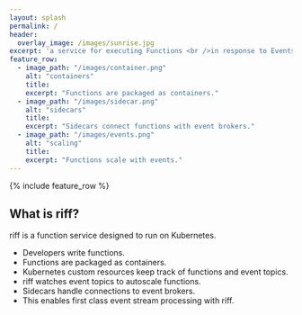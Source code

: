 ```yaml
---
layout: splash
permalink: /
header:
  overlay_image: /images/sunrise.jpg
excerpt: 'a service for executing Functions <br />in response to Events. <small><a href="https://github.com/projectriff/riff"> <br />https://github.com/projectriff/riff</a></small>'
feature_row:
  - image_path: "/images/container.png"
    alt: "containers"
    title:
    excerpt: "Functions are packaged as containers."
  - image_path: "/images/sidecar.png"
    alt: "sidecars"
    title:
    excerpt: "Sidecars connect functions with event brokers."
  - image_path: "/images/events.png"
    alt: "scaling"
    title:
    excerpt: "Functions scale with events."
---
```


{% include feature_row %}

## What is riff?
riff is a function service designed to run on Kubernetes.
- Developers write functions.
- Functions are packaged as containers.
- Kubernetes custom resources keep track of functions and event topics.
- riff watches event topics to autoscale functions.
- Sidecars handle connections to event brokers.
- This enables first class event stream processing with riff.